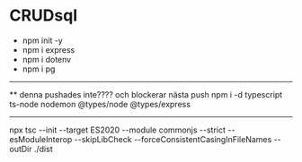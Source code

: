 # CRUDsql

- npm init -y
- npm i express
- npm i dotenv
- npm i pg

---

\*\* denna pushades inte???? och blockerar nästa push
npm i -d typescript ts-node nodemon @types/node @types/express

---

npx tsc --init --target ES2020 --module commonjs --strict --esModuleInterop --skipLibCheck --forceConsistentCasingInFileNames --outDir ./dist
